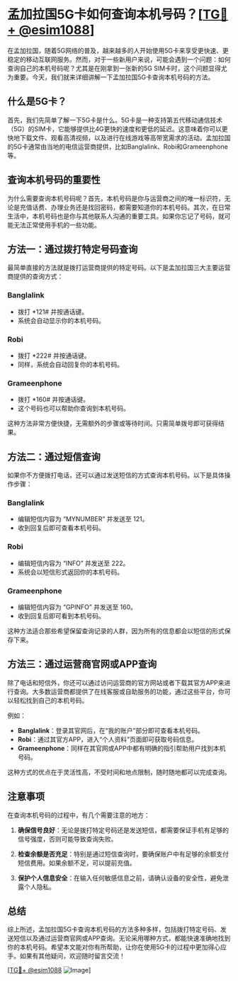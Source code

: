 # 孟加拉国5G卡如何查询本机号码？[[TG💪+ @esim1088](https://t.me/s/esim1088)]

在孟加拉国，随着5G网络的普及，越来越多的人开始使用5G卡来享受更快速、更稳定的移动互联网服务。然而，对于一些新用户来说，可能会遇到一个问题：如何查询自己的本机号码呢？尤其是在刚拿到一张新的5G SIM卡时，这个问题显得尤为重要。今天，我们就来详细讲解一下孟加拉国5G卡查询本机号码的方法。

## 什么是5G卡？

首先，我们先简单了解一下5G卡是什么。5G卡是一种支持第五代移动通信技术（5G）的SIM卡，它能够提供比4G更快的速度和更低的延迟。这意味着你可以更快地下载文件、观看高清视频，以及进行在线游戏等高带宽需求的活动。孟加拉国的5G卡通常由当地的电信运营商提供，比如Banglalink、Robi和Grameenphone等。

## 查询本机号码的重要性

为什么需要查询本机号码呢？首先，本机号码是你与运营商之间的唯一标识符，无论是充值话费、办理业务还是找回密码，都需要知道你的本机号码。其次，在日常生活中，本机号码也是你与其他联系人沟通的重要工具。如果你忘记了号码，就可能无法正常使用手机的一些功能。

## 方法一：通过拨打特定号码查询

最简单直接的方法就是拨打运营商提供的特定号码。以下是孟加拉国三大主要运营商提供的查询方式：

### Banglalink
- 拨打 *121# 并按通话键。
- 系统会自动显示你的本机号码。

### Robi
- 拨打 *222# 并按通话键。
- 同样，系统会自动回复你的本机号码。

### Grameenphone
- 拨打 *160# 并按通话键。
- 这个号码也可以帮助你查询到本机号码。

这种方法非常方便快捷，无需额外的步骤或等待时间。只需简单拨号即可获得结果。

## 方法二：通过短信查询

如果你不方便拨打电话，还可以通过发送短信的方式查询本机号码。以下是具体操作步骤：

### Banglalink
- 编辑短信内容为 “MYNUMBER” 并发送至 121。
- 收到回复后即可查看本机号码。

### Robi
- 编辑短信内容为 “INFO” 并发送至 222。
- 系统会以短信形式返回你的本机号码。

### Grameenphone
- 编辑短信内容为 “GPINFO” 并发送至 160。
- 收到回复后即可看到本机号码。

这种方法适合那些希望保留查询记录的人群，因为所有的信息都会以短信的形式保存下来。

## 方法三：通过运营商官网或APP查询

除了电话和短信外，你还可以通过访问运营商的官方网站或者下载其官方APP来进行查询。大多数运营商都提供了在线客服或自助服务的功能，通过这些平台，你可以轻松找到自己的本机号码。

例如：
- **Banglalink**：登录其官网后，在“我的账户”部分即可查看本机号码。
- **Robi**：通过其官方APP，进入“个人资料”页面即可获取号码信息。
- **Grameenphone**：同样在其官网或APP中都有明确的指引帮助用户找到本机号码。

这种方式的优点在于灵活性高，不受时间和地点限制，随时随地都可以完成查询。

## 注意事项

在查询本机号码的过程中，有几个需要注意的地方：

1. **确保信号良好**：无论是拨打特定号码还是发送短信，都需要保证手机有足够的信号强度，否则可能导致查询失败。
   
2. **检查余额是否充足**：特别是通过短信查询时，要确保账户中有足够的余额支付短信费用。如果余额不足，可以提前充值。

3. **保护个人信息安全**：在输入任何敏感信息之前，请确认设备的安全性，避免泄露个人隐私。

## 总结

综上所述，孟加拉国5G卡查询本机号码的方法多种多样，包括拨打特定号码、发送短信以及通过运营商官网或APP查询。无论采用哪种方式，都能快速准确地找到你的本机号码。希望本文能对你有所帮助，让你在使用5G卡的过程中更加得心应手。如果有其他疑问，欢迎随时留言交流！

[[TG💪+ @esim1088](https://t.me/s/esim1088) ![Image](https://i.postimg.cc/4NQfJmqS/Snipaste-2025-05-13-00-14-12.png)]